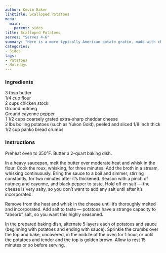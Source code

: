 ```yaml
---
author: Kevin Baker
linktitle: Scalloped Potatoes
menu:
  main:
    parent: sides
title: Scalloped Potatoes
serves: "Serves 4-6"
summary: "Here is a more typically American potato gratin, made with cheddar cheese and topped with crispy crumbs."
categories:
- Sides
tags:
- Potatoes
- Holidays
---
```

### Ingredients

<div class="ingredient-list">

3 tbsp butter  
1/4 cup flour  
2 cups chicken stock  
Ground nutmeg  
Ground cayenne pepper  
1 1/2 cups coarsely grated extra-sharp cheddar cheese  
2 lbs boiling potatoes (such as Yukon Gold), peeled and sliced 1/8 inch thick  
1/2 cup panko bread crumbs  

</div>

### Instructions
Preheat oven to 350°F. Butter a 2-quart baking dish.

In a heavy saucepan, melt the butter over moderate heat and whisk in the flour. Cook the roux, whisking, for three minutes. Add the broth in a stream, whisking continuously. Bring the sauce to a boil and simmer, stirring constantly, for two minutes after it’s thickened. Season with a pinch of nutmeg and cayenne, and black pepper to taste. Hold off on salt — the cheese is very salty, so you don’t want to add any salt until after it’s incorporated.

Remove from the heat and whisk in the cheese until it’s thoroughly melted and incorporated.  Add salt to taste — potatoes have a strange capacity to “absorb” salt, so you want this highly seasoned.

In the prepared baking dish, alternate 5 layers each of potatoes and sauce (beginning with potatoes and ending with sauce). Sprinkle the crumbs over the top and bake, uncovered, in the middle of the oven for 1 hour, or until the potatoes and tender and the top is golden brown.  Allow to rest 15 minutes or so before serving.